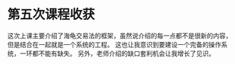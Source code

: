 # 第五次课程收获
这次上课主要介绍了海龟交易法的框架，虽然说介绍的每一点都不是很新的内容，但是结合在一起就是一个系统的工程。
这也让我意识到要建设一个完备的操作系统，一环都不能有缺失。
另外，老师介绍的缺口套利机会让我增长了见识。
